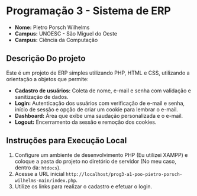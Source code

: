 # Programação 3 - Sistema de ERP

- **Nome:** Pietro Porsch Wilhelms
- **Campus:** UNOESC - São Miguel do Oeste
- **Campus:** Ciência da Computação

## Descrição Do projeto
Este é um projeto de ERP simples utilizando PHP, HTML e CSS, utilizando a orientação a objetos que permite:
- **Cadastro de usuários:** Coleta de nome, e-mail e senha com validação e sanitização de dados.
- **Login:** Autenticação dos usuários com verificação de e-mail e senha, início de sessão e opção de criar um cookie para lembrar o e-mail.
- **Dashboard:** Área que exibe uma saudação personalizada e o e-mail.
- **Logout:** Encerramento da sessão e remoção dos cookies.

## Instruções para Execução Local
1. Configure um ambiente de desenvolvimento PHP (Eu utilizei XAMPP) e coloque a pasta do projeto no diretório de servidor (No meu caso, dentro da: `htdocs`).
2. Acesse a URL inicial `http://localhost/prog3-a1-poo-pietro-porsch-wilhelms-main/index.php`.
3. Utilize os links para realizar o cadastro e efetuar o login. 

